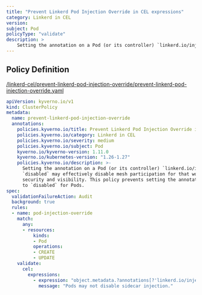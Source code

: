 ```yaml
---
title: "Prevent Linkerd Pod Injection Override in CEL expressions"
category: Linkerd in CEL
version: 
subject: Pod
policyType: "validate"
description: >
    Setting the annotation on a Pod (or its controller) `linkerd.io/inject` to `disabled` may effectively disable mesh participation for that workload reducing security and visibility. This policy prevents setting the annotation `linkerd.io/inject` to `disabled` for Pods.
---
```


## Policy Definition
<a href="https://github.com/kyverno/policies/raw/main//linkerd-cel/prevent-linkerd-pod-injection-override/prevent-linkerd-pod-injection-override.yaml" target="-blank">/linkerd-cel/prevent-linkerd-pod-injection-override/prevent-linkerd-pod-injection-override.yaml</a>

```yaml
apiVersion: kyverno.io/v1
kind: ClusterPolicy
metadata:
  name: prevent-linkerd-pod-injection-override
  annotations:
    policies.kyverno.io/title: Prevent Linkerd Pod Injection Override in CEL expressions
    policies.kyverno.io/category: Linkerd in CEL 
    policies.kyverno.io/severity: medium
    policies.kyverno.io/subject: Pod
    kyverno.io/kyverno-version: 1.11.0
    kyverno.io/kubernetes-version: "1.26-1.27"
    policies.kyverno.io/description: >-
      Setting the annotation on a Pod (or its controller) `linkerd.io/inject` to
      `disabled` may effectively disable mesh participation for that workload reducing
      security and visibility. This policy prevents setting the annotation `linkerd.io/inject`
      to `disabled` for Pods.
spec:
  validationFailureAction: Audit
  background: true
  rules:
  - name: pod-injection-override
    match:
      any:
      - resources:
          kinds:
          - Pod
          operations:
          - CREATE
          - UPDATE
    validate:
      cel:
        expressions:
          - expression: "object.metadata.?annotations[?'linkerd.io/inject'].orValue('') != 'disabled'"
            message: "Pods may not disable sidecar injection."


```
